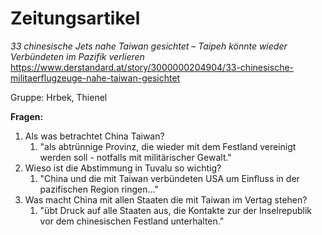 # Zeitungsartikel
*33 chinesische Jets nahe Taiwan gesichtet – Taipeh könnte wieder Verbündeten im Pazifik verlieren*
https://www.derstandard.at/story/3000000204904/33-chinesische-militaerflugzeuge-nahe-taiwan-gesichtet

Gruppe: Hrbek, Thienel

**Fragen:**
1. Als was betrachtet China Taiwan?
	1. "als abtrünnige Provinz, die wieder mit dem Festland vereinigt werden soll - notfalls mit militärischer Gewalt."
2. Wieso ist die Abstimmung in Tuvalu so wichtig?
	1. "China und die mit Taiwan verbündeten USA um Einfluss in der pazifischen Region ringen..."
3. Was macht China mit allen Staaten die mit Taiwan im Vertag stehen?
	1. "übt Druck auf alle Staaten aus, die Kontakte zur der Inselrepublik vor dem chinesischen Festland unterhalten."
